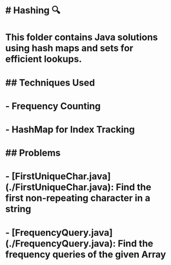 # \# Hashing 🔍

# This folder contains Java solutions using hash maps and sets for efficient lookups.

# 

# \## Techniques Used

# \- Frequency Counting

# \- HashMap for Index Tracking

# 

# \## Problems

# \- \[FirstUniqueChar.java](./FirstUniqueChar.java): Find the first non-repeating character in a string  

# \- \[FrequencyQuery.java](./FrequencyQuery.java): Find the frequency queries of the given Array



